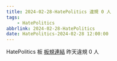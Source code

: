 ```yaml
---
title: 2024-02-28-HatePolitics 違規 0 人
tags:
    - HatePolitics
abbrlink: 2024-02-28-HatePolitics
date: HatePolitics-2024-02-28 12:00:00
---
```

HatePolitics 板 [板規連結](https://www.ptt.cc/bbs/HatePolitics/M.1617115262.A.D60.html)
昨天違規 0 人
